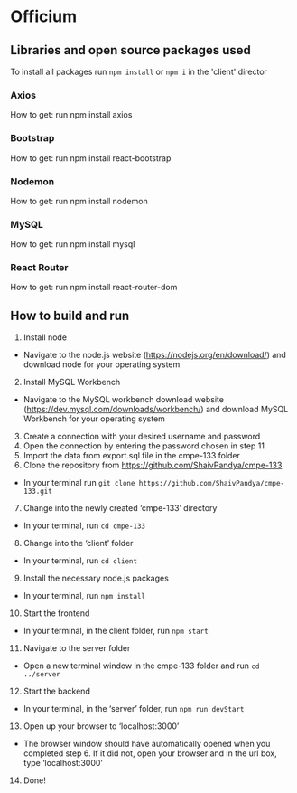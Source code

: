 # Officium

## Libraries and open source packages used
To install all packages run `npm install` or `npm i` in the 'client' director
### Axios
How to get: run npm install axios

### Bootstrap
How to get: run npm install react-bootstrap

### Nodemon
How to get: run npm install nodemon

### MySQL
How to get: run npm install mysql

### React Router
How to get: run npm install react-router-dom

## How to build and run
1. Install node
  - Navigate to the node.js website (https://nodejs.org/en/download/) and download node for your operating system
2. Install MySQL Workbench
 - Navigate to the MySQL workbench download website (https://dev.mysql.com/downloads/workbench/) and download MySQL Workbench for your operating system
3. Create a connection with your desired username and password
4. Open the connection by entering the password chosen in step 11
5. Import the data from export.sql file in the cmpe-133 folder
6. Clone the repository from https://github.com/ShaivPandya/cmpe-133
  - In your terminal run `git clone https://github.com/ShaivPandya/cmpe-133.git`
7. Change into the newly created ‘cmpe-133’ directory
 - In your terminal, run `cd cmpe-133`
8. Change into the ‘client’ folder
 - In your terminal, run `cd client`
9. Install the necessary node.js packages
 - In your terminal, run `npm install`
10. Start the frontend
 - In your terminal, in the client folder, run `npm start`
11. Navigate to the server folder
 - Open a new terminal window in the cmpe-133 folder and run `cd ../server`
12. Start the backend
 - In your terminal, in the ‘server’ folder, run `npm run devStart`
13. Open up your browser to ‘localhost:3000’
 - The browser window should have automatically opened when you completed step 6. If it did not, open your browser and in the url box, type ‘localhost:3000’
14. Done!
